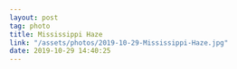 ```yaml
---
layout: post
tag: photo
title: Mississippi Haze
link: "/assets/photos/2019-10-29-Mississippi-Haze.jpg"
date: 2019-10-29 14:40:25
---
```

